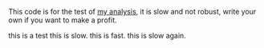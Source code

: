 
This code is for the test of [my analysis](https://github.com/ccyanxyz/uniswap-arbitrage-analysis), it is slow and not robust, write your own if you want to make a profit.


this is a test
this is slow.
this is fast.
this is slow again.
